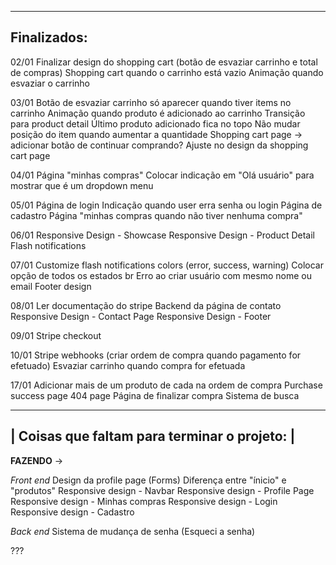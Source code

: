 -----------------------------------------
Finalizados:
-----------------------------------------
02/01
Finalizar design do shopping cart (botão de esvaziar carrinho e total de compras)
Shopping cart quando o carrinho está vazio
Animação quando esvaziar o carrinho

03/01
Botão de esvaziar carrinho só aparecer quando tiver items no carrinho
Animação quando produto é adicionado ao carrinho
Transição para product detail
Último produto adicionado fica no topo
Não mudar posição do item quando aumentar a quantidade
Shopping cart page -> adicionar botão de continuar comprando?
Ajuste no design da shopping cart page

04/01
Página "minhas compras" 
Colocar indicação em "Olá usuário" para mostrar que é um dropdown menu

05/01
Página de login
Indicação quando user erra senha ou login
Página de cadastro
Página "minhas compras quando não tiver nenhuma compra"

06/01
Responsive Design - Showcase
Responsive Design - Product Detail
Flash notifications

07/01
Customize flash notifications colors (error, success, warning)
Colocar opção de todos os estados br
Erro ao criar usuário com mesmo nome ou email
Footer design 

08/01
Ler documentação do stripe
Backend da página de contato
Responsive Design - Contact Page
Responsive Design - Footer

09/01
Stripe checkout

10/01
Stripe webhooks (criar ordem de compra quando pagamento for efetuado)
Esvaziar carrinho quando compra for efetuada

17/01
Adicionar mais de um produto de cada na ordem de compra
Purchase success page
404 page
Página de finalizar compra
Sistema de busca


------------------------------------------------------
|     Coisas que faltam para terminar o projeto:     |
------------------------------------------------------

**FAZENDO** -> 

_Front end_
Design da profile page (Forms)
Diferença entre "ínicio" e "produtos"
Responsive design - Navbar
Responsive design - Profile Page
Responsive design - Minhas compras
Responsive design - Login
Responsive design - Cadastro


_Back end_
Sistema de mudança de senha (Esqueci a senha)



???




